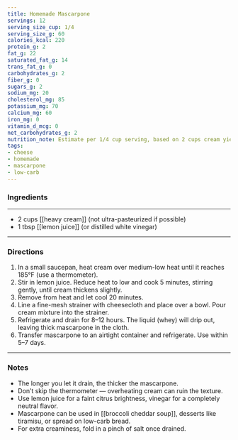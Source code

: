 ```yaml
---
title: Homemade Mascarpone
servings: 12
serving_size_cup: 1/4
serving_size_g: 60
calories_kcal: 220
protein_g: 2
fat_g: 22
saturated_fat_g: 14
trans_fat_g: 0
carbohydrates_g: 2
fiber_g: 0
sugars_g: 2
sodium_mg: 20
cholesterol_mg: 85
potassium_mg: 70
calcium_mg: 60
iron_mg: 0
vitamin_d_mcg: 0
net_carbohydrates_g: 2
nutrition_note: Estimate per 1/4 cup serving, based on 2 cups cream yielding ~1 1/2 cups mascarpone.
tags:
- cheese
- homemade
- mascarpone
- low-carb
---
```


### Ingredients
---
- 2 cups [[heavy cream]] (not ultra-pasteurized if possible)
- 1 tbsp [[lemon juice]] (or distilled white vinegar)
---

### Directions
1. In a small saucepan, heat cream over medium-low heat until it reaches 185°F (use a thermometer).
2. Stir in lemon juice. Reduce heat to low and cook 5 minutes, stirring gently, until cream thickens slightly.
3. Remove from heat and let cool 20 minutes.
4. Line a fine-mesh strainer with cheesecloth and place over a bowl. Pour cream mixture into the strainer.
5. Refrigerate and drain for 8–12 hours. The liquid (whey) will drip out, leaving thick mascarpone in the cloth.
6. Transfer mascarpone to an airtight container and refrigerate. Use within 5–7 days.

---

### Notes
- The longer you let it drain, the thicker the mascarpone.  
- Don’t skip the thermometer — overheating cream can ruin the texture.  
- Use lemon juice for a faint citrus brightness, vinegar for a completely neutral flavor.  
- Mascarpone can be used in [[broccoli cheddar soup]], desserts like tiramisu, or spread on low-carb bread.  
- For extra creaminess, fold in a pinch of salt once drained.